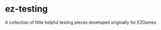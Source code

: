 ez-testing
==========

A collection of little helpful testing pieces developed originally for EZGames
